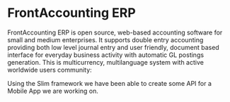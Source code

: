 FrontAccounting ERP
===================

FrontAccounting ERP is open source, web-based accounting software for small and medium enterprises.
It supports double entry accounting providing both low level journal entry and user friendly, document based 
interface for everyday business activity with automatic GL postings generation. This is multicurrency,
multilanguage system with active worldwide users community:

Using the Slim framework we have been able to create some API for a Mobile App we are working on.

